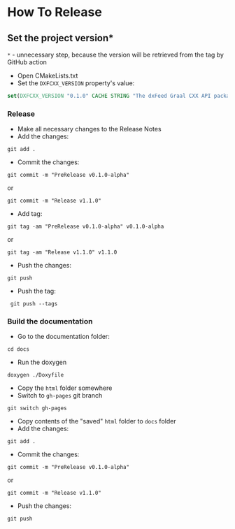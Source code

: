 # How To Release

## Set the project version*

`*` - unnecessary step, because the version will be retrieved from the tag by GitHub action

- Open CMakeLists.txt
- Set the `DXFCXX_VERSION` property's value:
```cmake
set(DXFCXX_VERSION "0.1.0" CACHE STRING "The dxFeed Graal CXX API package version")
```

### Release

- Make all necessary changes to the Release Notes
- Add the changes:
```shell
git add .
```
- Commit the changes:
```shell
git commit -m "PreRelease v0.1.0-alpha"
```
or
```shell
git commit -m "Release v1.1.0"
```
- Add tag:
```shell
git tag -am "PreRelease v0.1.0-alpha" v0.1.0-alpha
```
or
```shell
git tag -am "Release v1.1.0" v1.1.0
```
- Push the changes:
```shell
git push
```
- Push the tag:
```shell
 git push --tags
```

### Build the documentation

- Go to the documentation folder:
```shell
cd docs
```
- Run the doxygen
```shell
doxygen ./Doxyfile
```
- Copy the `html` folder somewhere
- Switch to `gh-pages` git branch
```shell
git switch gh-pages 
```
- Copy contents of the "saved" `html` folder to `docs` folder
- Add the changes:
```shell
git add .
```
- Commit the changes:
```shell
git commit -m "PreRelease v0.1.0-alpha"
```
or
```shell
git commit -m "Release v1.1.0"
```
- Push the changes:
```shell
git push
```
